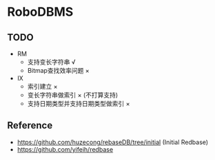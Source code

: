# RoboDBMS
## TODO
 - RM
    - 支持变长字符串 √
    - Bitmap查找效率问题 ×
 - IX
    - 索引建立 ×
    - 变长字符串做索引 × (不打算支持)
    - 支持日期类型并支持日期类型做索引 ×
## Reference
 - https://github.com/huzecong/rebaseDB/tree/initial (Initial Redbase)
 - https://github.com/yifeih/redbase
 
